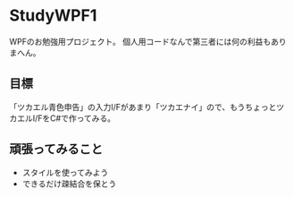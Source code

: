 # StudyWPF1
WPFのお勉強用プロジェクト。
個人用コードなんで第三者には何の利益もありまへん。

## 目標
「ツカエル青色申告」の入力I/Fがあまり「ツカエナイ」ので、もうちょっとツカエルI/FをC#で作ってみる。

## 頑張ってみること

- スタイルを使ってみよう
- できるだけ疎結合を保とう
